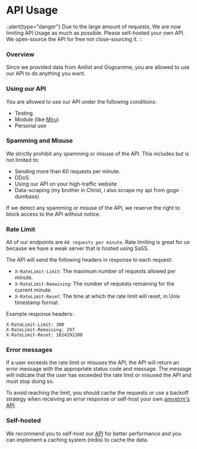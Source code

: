 # API Usage

::alert{type="danger"}
Due to the large amount of requests, We are now limiting API Usage as much as possible. Please self-hosted your own API. We open-source the API for free not close-sourcing it.
::

### Overview

Since we provided data from Anilist and Gogoanime, you are allowed to use our API to do anything you want.

### Using our API

You are allowed to use our API under the following conditions:

- Testing
- Module (like [Miru](https://github.com/miru-project/miru-app))
- Personal use

### Spamming and Misuse

We strictly prohibit any spamming or misuse of the API. This includes but is not limited to:

- Sending more than 60 requests per minute.
- DDoS
- Using our API on your high-traffic website
- Data-scraping (my brother in Christ, i also scrape my api from gogo dumbass)

If we detect any spamming or misuse of the API, we reserve the right to block access to the API without notice.

### Rate Limit

All of our endpoints are `60 requests per minute`. Rate limiting is great for us because we have a weak server that is hosted using SaSS.

The API will send the following headers in response to each request:

- `X-RateLimit-Limit`: The maximum number of requests allowed per minute.
- `X-RateLimit-Remaining`: The number of requests remaining for the current minute.
- `X-RateLimit-Reset`: The time at which the rate limit will reset, in Unix timestamp format.

Example response headers:

```text
X-RateLimit-Limit: 300
X-RateLimit-Remaining: 297
X-RateLimit-Reset: 1624291200
```

### Error messages

If a user exceeds the rate limit or misuses the API, the API will return an error message with the appropriate status code and message. The message will indicate that the user has exceeded the rate limit or misused the API and must stop doing so.

To avoid reaching the limit, you should cache the requests or use a backoff strategy when receiving an error response or self-host your own [amvstrm's API](/guide/backend).

### Self-hosted

We recommend you to self-host our [API](/guide/backend) for better performance and you can implement a caching system (redis) to cache the data.
